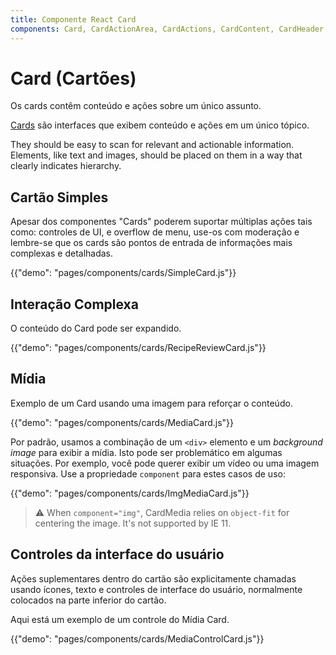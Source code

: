 ```yaml
---
title: Componente React Card
components: Card, CardActionArea, CardActions, CardContent, CardHeader, CardMedia, Collapse, Paper
---
```


# Card (Cartões)

<p class="description">Os cards contêm conteúdo e ações sobre um único assunto.</p>

[Cards](https://material.io/design/components/cards.html) são interfaces que exibem conteúdo e ações em um único tópico.

They should be easy to scan for relevant and actionable information. Elements, like text and images, should be placed on them in a way that clearly indicates hierarchy.

## Cartão Simples

Apesar dos componentes "Cards" poderem suportar múltiplas ações tais como: controles de UI, e overflow de menu, use-os com moderação e lembre-se que os cards são pontos de entrada de informações mais complexas e detalhadas.

{{"demo": "pages/components/cards/SimpleCard.js"}}

## Interação Complexa

O conteúdo do Card pode ser expandido.

{{"demo": "pages/components/cards/RecipeReviewCard.js"}}

## Mídia

Exemplo de um Card usando uma imagem para reforçar o conteúdo.

{{"demo": "pages/components/cards/MediaCard.js"}}

Por padrão, usamos a combinação de um `<div>` elemento e um *background image* para exibir a mídia. Isto pode ser problemático em algumas situações. Por exemplo, você pode querer exibir um vídeo ou uma imagem responsiva. Use a propriedade `component` para estes casos de uso:

{{"demo": "pages/components/cards/ImgMediaCard.js"}}

> ⚠️ When `component="img"`, CardMedia relies on `object-fit` for centering the image. It's not supported by IE 11.

## Controles da interface do usuário

Ações suplementares dentro do cartão são explicitamente chamadas usando ícones, texto e controles de interface do usuário, normalmente colocados na parte inferior do cartão.

Aqui está um exemplo de um controle do Mídia Card.

{{"demo": "pages/components/cards/MediaControlCard.js"}}